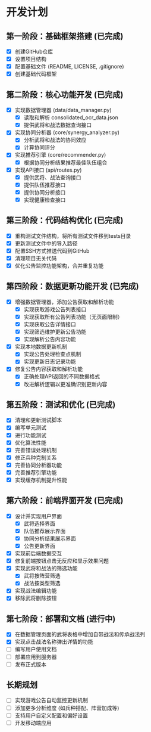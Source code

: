 # 开发计划

## 第一阶段：基础框架搭建 (已完成)
- [x] 创建GitHub仓库
- [x] 设置项目结构
- [x] 配置基础文件 (README, LICENSE, .gitignore)
- [x] 创建基础代码框架

## 第二阶段：核心功能开发 (已完成)
- [x] 实现数据管理器 (data/data_manager.py)
  - [x] 读取和解析 consolidated_ocr_data.json
  - [x] 提供武将和战法数据查询接口
- [x] 实现协同分析器 (core/synergy_analyzer.py)
  - [x] 分析武将和战法的协同效应
  - [x] 计算协同评分
- [x] 实现推荐引擎 (core/recommender.py)
  - [x] 根据协同分析结果推荐最佳队伍组合
- [x] 实现API接口 (api/routes.py)
  - [x] 提供武将、战法查询接口
  - [x] 提供队伍推荐接口
  - [x] 提供协同分析接口
  - [x] 实现健康检查接口

## 第三阶段：代码结构优化 (已完成)
- [x] 重构测试文件结构，将所有测试文件移到tests目录
- [x] 更新测试文件中的导入路径
- [x] 配置SSH方式推送代码到GitHub
- [x] 清理项目无关代码
- [x] 优化公告监控功能架构，合并重复功能

## 第四阶段：数据更新功能开发 (已完成)
- [x] 增强数据管理器，添加公告获取和解析功能
  - [x] 实现获取游戏公告列表接口
  - [x] 实现获取所有公告列表功能（无页面限制）
  - [x] 实现获取公告详情接口
  - [x] 实现筛选维护更新公告功能
  - [x] 实现解析公告内容功能
- [x] 实现本地数据更新机制
  - [x] 实现公告处理检查点机制
  - [x] 实现更新日志记录功能
- [x] 修复公告内容获取和解析功能
  - [x] 正确处理API返回的不同数据格式
  - [x] 改进解析逻辑以更准确识别更新内容

## 第五阶段：测试和优化 (已完成)
- [x] 清理和更新测试脚本
- [x] 编写单元测试
- [x] 进行功能测试
- [x] 优化算法性能
- [x] 完善错误处理机制
- [x] 修正兵种克制关系
- [x] 完善协同分析器功能
- [x] 完善推荐引擎功能
- [x] 实现缓存机制提升性能

## 第六阶段：前端界面开发 (已完成)
- [x] 设计并实现用户界面
  - [x] 武将选择界面
  - [x] 队伍推荐展示界面
  - [x] 协同分析结果展示界面
  - [x] 公告更新界面
- [x] 实现前后端数据交互
- [x] 修复前端按钮点击无反应和显示效果问题
- [x] 实现武将和战法的筛选功能
  - [x] 武将按阵营筛选
  - [x] 战法按类型筛选
- [x] 实现战法编辑功能
- [x] 移除武将删除按钮

## 第七阶段：部署和文档 (进行中)
- [x] 在数据管理页面的武将表格中增加自带战法和传承战法列
- [x] 实现点击战法名称弹出详情的功能
- [ ] 编写用户使用文档
- [ ] 部署应用到服务器
- [ ] 发布正式版本

## 长期规划
- [ ] 实现游戏公告自动监控更新机制
- [ ] 添加更多分析维度 (如兵种搭配、阵营加成等)
- [ ] 支持用户自定义配置和偏好设置
- [ ] 开发移动端应用